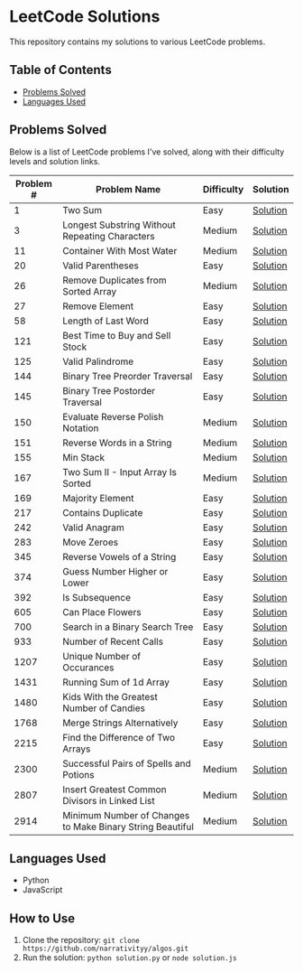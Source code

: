 # LeetCode Solutions

This repository contains my solutions to various LeetCode problems.

## Table of Contents

* [Problems Solved](#problems-solved)
* [Languages Used](#languages-used)

## Problems Solved

Below is a list of LeetCode problems I've solved, along with their difficulty levels and solution links.

| Problem # | Problem Name | Difficulty | Solution |
| --- | --- | --- | --- |
| 1 | Two Sum | Easy | [Solution](https://github.com/narrativityy/algos/blob/main/1TwoSum.py) |
| 3 | Longest Substring Without Repeating Characters | Medium | [Solution](https://github.com/narrativityy/algos/blob/main/3LongestSubstringWithoutRepeatingCharacters.js) |
| 11 | Container With Most Water | Medium | [Solution](https://github.com/narrativityy/algos/blob/main/11ContainerWithMostWater.js) |
| 20 | Valid Parentheses | Easy | [Solution](https://github.com/narrativityy/algos/blob/main/20ValidParentheses.py) |
| 26 | Remove Duplicates from Sorted Array | Medium | [Solution](https://github.com/narrativityy/algos/blob/main/26RemoveDuplicatesFromSortedArray) |
| 27 | Remove Element | Easy | [Solution](https://github.com/narrativityy/algos/blob/main/27RemoveElement.js) |
| 58 | Length of Last Word | Easy | [Solution](https://github.com/narrativityy/algos/blob/main/58LengthOfLastWord.py) |
| 121 | Best Time to Buy and Sell Stock | Easy | [Solution](https://github.com/narrativityy/algos/blob/main/121BestTimeToBuyAndSellStock.js) |
| 125 | Valid Palindrome | Easy | [Solution](https://github.com/narrativityy/algos/blob/main/125ValidPalindrome.py) |
| 144 | Binary Tree Preorder Traversal | Easy | [Solution](https://github.com/narrativityy/algos/blob/main/144BinaryTreePreorderTraversal.py) |
| 145 | Binary Tree Postorder Traversal | Easy | [Solution](https://github.com/narrativityy/algos/blob/main/145BinaryTreePostorderTraversal.py) |
| 150 | Evaluate Reverse Polish Notation | Medium | [Solution](https://github.com/narrativityy/algos/blob/main/150EvaluateReversePolishNotation.py) |
| 151 | Reverse Words in a String | Medium | [Solution](https://github.com/narrativityy/algos/blob/main/151ReverseWordsInAString.js) |
| 155 | Min Stack | Medium | [Solution](https://github.com/narrativityy/algos/blob/main/155MinStack.py) |
| 167 | Two Sum II - Input Array Is Sorted | Medium | [Solution](https://github.com/narrativityy/algos/blob/main/167TwoSumII-InputArrayIsSorted.py) |
| 169 | Majority Element | Easy | [Solution](https://github.com/narrativityy/algos/blob/main/169MajorityElement.js) |
| 217 | Contains Duplicate | Easy | [Solution](https://github.com/narrativityy/algos/blob/main/217ContainsDuplicate.py) |
| 242 | Valid Anagram | Easy | [Solution](https://github.com/narrativityy/algos/blob/main/217ContainsDuplicate.py) |
| 283 | Move Zeroes | Easy | [Solution](https://github.com/narrativityy/algos/blob/main/242ValidAnagram.py) |
| 345 | Reverse Vowels of a String | Easy | [Solution](https://github.com/narrativityy/algos/blob/main/345ReverseVowelsOfAString.js) |
| 374 | Guess Number Higher or Lower | Easy | [Solution](https://github.com/narrativityy/algos/blob/main/374GuessNumberHigherOrLower.py) |
| 392 | Is Subsequence | Easy | [Solution](https://github.com/narrativityy/algos/blob/main/392IsSubsequence.js) |
| 605 | Can Place Flowers | Easy | [Solution](https://github.com/narrativityy/algos/blob/main/605CanPlaceFlowers.js) |
| 700 | Search in a Binary Search Tree | Easy | [Solution](https://github.com/narrativityy/algos/blob/main/700SearchInABinarySearchTree.py) |
| 933 | Number of Recent Calls | Easy | [Solution](https://github.com/narrativityy/algos/blob/main/933NumberOfRecentCalls.py) |
| 1207 | Unique Number of Occurances | Easy | [Solution](https://github.com/narrativityy/algos/blob/main/1207UniqueNumberOfOccurances.py) |
| 1431 | Running Sum of 1d Array | Easy | [Solution](https://github.com/narrativityy/algos/blob/main/1431KidsWithTheGreatestNumberOfCandies.py) |
| 1480 | Kids With the Greatest Number of Candies | Easy | [Solution](https://github.com/narrativityy/algos/blob/main/1480RunningSumOf1dArray.py) |
| 1768 | Merge Strings Alternatively | Easy | [Solution](https://github.com/narrativityy/algos/blob/main/1768MergeStringsAlternately.js) |
| 2215 | Find the Difference of Two Arrays | Easy | [Solution](https://github.com/narrativityy/algos/blob/main/2215FindTheDifferenceOfTwoArrays.py) |
| 2300 | Successful Pairs of Spells and Potions | Medium | [Solution](https://github.com/narrativityy/algos/blob/main/2300SuccessfulPairsOfSpellsAndPotions.py) |
| 2807 | Insert Greatest Common Divisors in Linked List | Medium | [Solution](https://github.com/narrativityy/algos/blob/main/2807InsertGreatestCommonDivisorsInLinkedList.py) |
| 2914 | Minimum Number of Changes to Make Binary String Beautiful | Medium | [Solution](https://github.com/narrativityy/algos/blob/main/2914MinimumNumberOfChangesToMakeBinaryStringBeautiful.py) |


## Languages Used

* Python
* JavaScript

## How to Use

1. Clone the repository: `git clone https://github.com/narrativityy/algos.git`
2. Run the solution: `python solution.py` or `node solution.js`